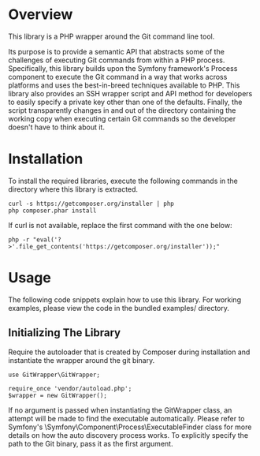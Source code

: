 Overview
========

This library is a PHP wrapper around the Git command line tool.

Its purpose is to provide a semantic API that abstracts some of the challenges
of executing Git commands from within a PHP process. Specifically, this library
builds upon the Symfony framework's Process component to execute the Git command
in a way that works across platforms and uses the best-in-breed techniques
available to PHP. This library also provides an SSH wrapper script and API
method for developers to easily specify a private key other than one of the
defaults. Finally, the script transparently changes in and out of the directory
containing the working copy when executing certain Git commands so the developer
doesn't have to think about it.


Installation
============

To install the required libraries, execute the following commands in the
directory where this library is extracted.

    curl -s https://getcomposer.org/installer | php
    php composer.phar install

If curl is not available, replace the first command with the one below:

    php -r "eval('?>'.file_get_contents('https://getcomposer.org/installer'));"


Usage
=====

The following code snippets explain how to use this library. For working
examples, please view the code in the bundled examples/ directory.

Initializing The Library
------------------------

Require the autoloader that is created by Composer during installation and
instantiate the wrapper around the git binary.

    use GitWrapper\GitWrapper;

    require_once 'vendor/autoload.php';
    $wrapper = new GitWrapper();

If no argument is passed when instantiating the GitWrapper class, an attempt
will be made to find the executable automatically. Please refer to Symfony's
\Symfony\Component\Process\ExecutableFinder class for more details on how the
auto discovery process works. To explicitly specify the path to the Git binary,
pass it as the first argument.
